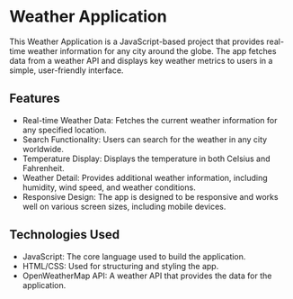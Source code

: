 # Weather Application

This Weather Application is a JavaScript-based project that provides real-time weather information for any city around the globe. The app fetches data from a weather API and displays key weather metrics to users in a simple, user-friendly interface.
## Features

   - Real-time Weather Data: Fetches the current weather information for any specified location.
   - Search Functionality: Users can search for the weather in any city worldwide.
   - Temperature Display: Displays the temperature in both Celsius and Fahrenheit.
   - Weather Detail: Provides additional weather information, including humidity, wind speed, and weather conditions.
   - Responsive Design: The app is designed to be responsive and works well on various screen sizes, including mobile devices.

## Technologies Used

   - JavaScript: The core language used to build the application.
   - HTML/CSS: Used for structuring and styling the app.
   - OpenWeatherMap API: A weather API that provides the data for the application.
